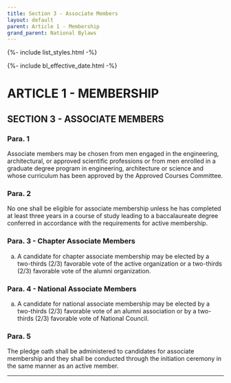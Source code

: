 ```yaml
---
title: Section 3 - Associate Members
layout: default
parent: Article 1 - Membership
grand_parent: National Bylaws
---
```


{%- include list_styles.html -%}

{%- include bl_effective_date.html -%}

# ARTICLE 1 - MEMBERSHIP

## SECTION 3 - ASSOCIATE MEMBERS

### Para. 1

Associate members may be chosen from men engaged in the
engineering, architectural, or approved scientific professions or
from men enrolled in a graduate degree program in engineering,
architecture or science and whose curriculum has been approved by the Approved Courses Committee.

### Para. 2

No one shall be eligible for associate membership unless he has
completed at least three years in a course of study leading to a
baccalaureate degree conferred in accordance with the
requirements for active membership.

### Para. 3 - Chapter Associate Members

<ol type="a">
<li>A candidate for chapter associate membership may be elected by a two-thirds (2/3) favorable vote of the active organization or a two-thirds (2/3) favorable vote of the alumni organization.
</li>
</ol>

### Para. 4 - National Associate Members

<ol type="a">
<li>A candidate for national associate membership may be elected by a two-thirds (2/3) favorable vote of an alumni association or by a two-thirds (2/3) favorable vote of National Council.
</li>
</ol>

### Para. 5

The pledge oath shall be administered to candidates for associate
membership and they shall be conducted through the initiation
ceremony in the same manner as an active member.

----
